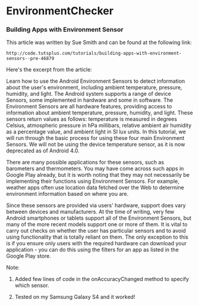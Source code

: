 # EnvironmentChecker

### Building Apps with Environment Sensor

This article was written by Sue Smith and can be found at the following link:

`http://code.tutsplus.com/tutorials/building-apps-with-environment-sensors--pre-46879`

Here's the excerpt from the article:

Learn how to use the Android Environment Sensors to detect information about the user's environment, including ambient temperature, pressure, humidity, and light.
The Android system supports a range of device Sensors, some implemented in hardware and some in software. The Environment Sensors are all hardware features, providing access to information about ambient temperature, pressure, humidity, and light. These sensors return values as follows: temperature is measured in degrees Celsius, atmospheric pressure in hPa millibars, relative ambient air humidity as a percentage value, and ambient light in SI lux units. In this tutorial, we will run through the basic process for using these four main Environment Sensors. We will not be using the device temperature sensor, as it is now deprecated as of Android 4.0.

There are many possible applications for these sensors, such as barometers and thermometers. You may have come across such apps in Google Play already, but it is worth noting that they may not necessarily be implementing their functions using Environment Sensors. For example, weather apps often use location data fetched over the Web to determine environment information based on where you are.

Since these sensors are provided via users' hardware, support does vary between devices and manufacturers. At the time of writing, very few Android smartphones or tablets support all of the Environment Sensors, but many of the more recent models support one or more of them. It is vital to carry out checks on whether the user has particular sensors and to avoid using functionality that is totally reliant on them. The only exception to this is if you ensure only users with the required hardware can download your application - you can do this using the filters for an app as listed in the Google Play store.

Note:

1. Added few lines of code in the onAccuracyChanged method to specify which sensor.

2. Tested on my Samsung Galaxy S4 and it worked!
